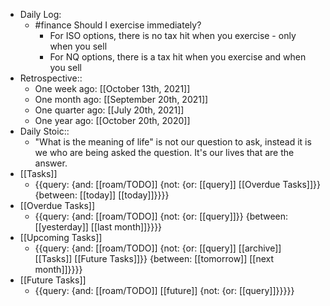 - Daily Log:
    - #finance Should I exercise immediately?
        - For ISO options, there is no tax hit when you exercise - only when you sell
        - For NQ options, there is a tax hit when you exercise and when you sell
- Retrospective::
    - One week ago: [[October 13th, 2021]]
    - One month ago: [[September 20th, 2021]]
    - One quarter ago: [[July 20th, 2021]]
    - One year ago: [[October 20th, 2020]]
- Daily Stoic::
    - "What is the meaning of life" is not our question to ask, instead it is we who are being asked the question. It's our lives that are the answer.
- [[Tasks]]
    - {{query: {and: [[roam/TODO]] {not: {or: [[query]] [[Overdue Tasks]]}} {between: [[today]] [[today]]}}}}
- [[Overdue Tasks]]
    - {{query: {and: [[roam/TODO]] {not: {or: [[query]]}} {between: [[yesterday]] [[last month]]}}}}
- [[Upcoming Tasks]]
    - {{query: {and: [[roam/TODO]] {not: {or: [[query]] [[archive]] [[Tasks]] [[Future Tasks]]}} {between: [[tomorrow]] [[next month]]}}}}
- [[Future Tasks]]
    - {{query: {and: [[roam/TODO]] [[future]] {not: {or: [[query]]}}}}}

